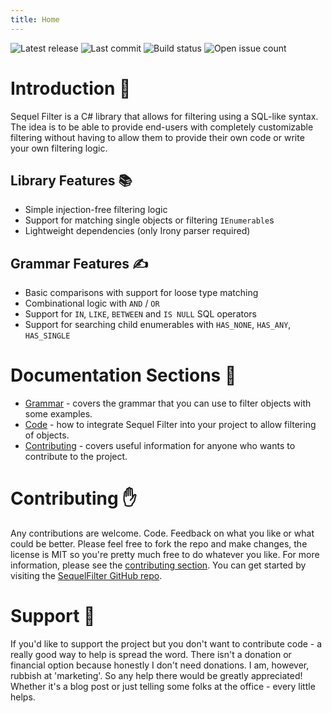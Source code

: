 ```yaml
---
title: Home
---
```

![Latest release](https://img.shields.io/github/v/release/mattwhitfield/SequelFilter?color=00A000) ![Last commit](https://img.shields.io/github/last-commit/mattwhitfield/SequelFilter?color=00A000) ![Build status](https://img.shields.io/github/actions/workflow/status/mattwhitfield/SequelFilter/CI.yml?branch=main) ![Open issue count](https://img.shields.io/github/issues/mattwhitfield/SequelFilter)

# Introduction 👀
Sequel Filter is a C# library that allows for filtering using a SQL-like syntax. The idea is to be able to provide end-users with completely customizable filtering without having to allow them to provide their own code or write your own filtering logic.

## Library Features 📚

* Simple injection-free filtering logic
* Support for matching single objects or filtering `IEnumerable`s
* Lightweight dependencies (only Irony parser required)

## Grammar Features ✍

* Basic comparisons with support for loose type matching
* Combinational logic with `AND` / `OR`
* Support for `IN`, `LIKE`, `BETWEEN` and `IS NULL` SQL operators
* Support for searching child enumerables with `HAS_NONE`, `HAS_ANY`, `HAS_SINGLE`

# Documentation Sections 📖

* [Grammar](grammar.md) - covers the grammar that you can use to filter objects with some examples.
* [Code](code.md) - how to integrate Sequel Filter into your project to allow filtering of objects.
* [Contributing](contributing.md) - covers useful information for anyone who wants to contribute to the project.

# Contributing ✋

Any contributions are welcome. Code. Feedback on what you like or what could be better. Please feel free to fork the repo and make changes, the license is MIT so you're pretty much free to do whatever you like. For more information, please see the [contributing section](contributing.md). You can get started by visiting the [SequelFilter GitHub repo](https://github.com/mattwhitfield/SequelFilter).

# Support 🤝

If you'd like to support the project but you don't want to contribute code - a really good way to help is spread the word. There isn't a donation or financial option because honestly I don't need donations. I am, however, rubbish at 'marketing'. So any help there would be greatly appreciated! Whether it's a blog post or just telling some folks at the office - every little helps.

